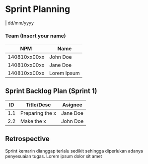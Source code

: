 # Sprint Planning 
| dd/mm/yyyy

### Team (Insert your name)
| NPM           | Name        |
| ------------- |-------------|
| 140810xx00xx  | John Doe    |
| 140810xx00xx  | Jane Doe    |
| 140810xx00xx  | Lorem Ipsum |

## Sprint Backlog Plan (Sprint 1)
| ID  | Title/Desc | Asignee | 
| --- | ---------- | ------- | 
| 1.1 | Preparing the x | Jane Doe | 
| 2.2 | Make the x | John Doe | 

## Retrospective 

Sprint kemarin dianggap terlalu sedikit sehingga diperlukan adanya penyesuaian tugas. Lorem ipsum dolor sit amet